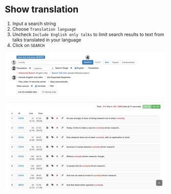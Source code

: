 # Show translation

1. Input a search string
2. Choose `Translation language`
3. Uncheck `Include English only talks` to limit search results to text from talks translated in your language
4. Click on `SEARCH`

![Input Panel](images/03.png)

![Sample Results](images/04.png)

